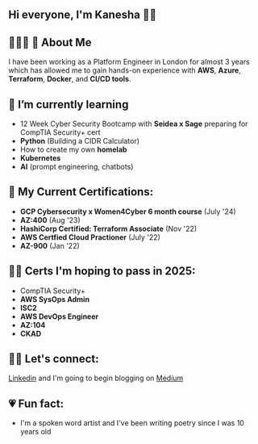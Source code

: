 ## Hi everyone, I'm Kanesha 👋🏾

## 👩🏾‍💻 🌸 About Me 
I have been working as a Platform Engineer in London for almost 3 years which has allowed me to gain hands-on experience with **AWS**, **Azure**, **Terraform**, **Docker**, and **CI/CD tools**.

## 🌱 I’m currently learning
  - 12 Week Cyber Security Bootcamp with **Seidea x Sage** preparing for CompTIA Security+ cert
  - **Python** (Building a CIDR Calculator)
  - How to create my own **homelab**
  - **Kubernetes**
  - **AI** (prompt engineering, chatbots)


## 🧠 My Current Certifications:
  - **GCP Cybersecurity x Women4Cyber 6 month course** (July '24)
  - **AZ:400** (Aug '23)
  - **HashiCorp Certified: Terraform Associate** (Nov '22)
  - **AWS Certfied Cloud Practioner** (July '22)
  - **AZ-900** (Jan '22)


## 🤞🏾 Certs I'm hoping to pass in 2025:
  - CompTIA Security+
  - **AWS SysOps Admin**
  - **ISC2**
  - **AWS DevOps Engineer**
  - **AZ:104**
  - **CKAD**


## 🫶🏾 Let's connect:
  [Linkedin](https://www.linkedin.com/in/kedwards-taylor/) and I'm going to begin blogging on [Medium](https://medium.com/@kanesha.montana)

## 💗 Fun fact:
  - I'm a spoken word artist and I've been writing poetry since I was 10 years old

